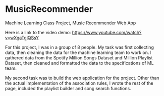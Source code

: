 # MusicRecommender
Machine Learning Class Project, Music Recommender Web App

Here is a link to the video demo: https://www.youtube.com/watch?v=wXgaTgjQSsY 

For this project, I was in a group of 8 people. My task was first collecting data, then cleaning the data for the machine learning team to work on. I gathered data from the Spotify Million Songs Dataset and Million Playlist Dataset, then cleaned and formatted the data to the specifications of ML team. 

My second task was to build the web application for the project. Other than the actual implementation of the association rules, I wrote the rest of the page, included the playlist builder and song search functions.
